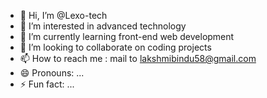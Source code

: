 - 👋 Hi, I’m @Lexo-tech
- 👀 I’m interested in advanced technology
- 🌱 I’m currently learning front-end web development
- 💞️ I’m looking to collaborate on coding projects
- 📫 How to reach me : mail to lakshmibindu58@gmail.com
- 😄 Pronouns: ...
- ⚡ Fun fact: ...

<!---
Lexo-tech/Lexo-tech is a ✨ special ✨ repository because its `README.md` (this file) appears on your GitHub profile.
You can click the Preview link to take a look at your changes.
--->
